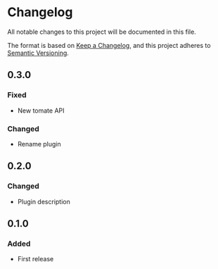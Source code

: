 # Changelog

All notable changes to this project will be documented in this file.

The format is based on [Keep a Changelog](https://keepachangelog.com/en/1.0.0/),
and this project adheres to [Semantic Versioning](https://semver.org/spec/v2.0.0.html).

## 0.3.0

### Fixed

- New tomate API

### Changed

- Rename plugin

## 0.2.0

### Changed

- Plugin description

## 0.1.0

### Added

- First release

